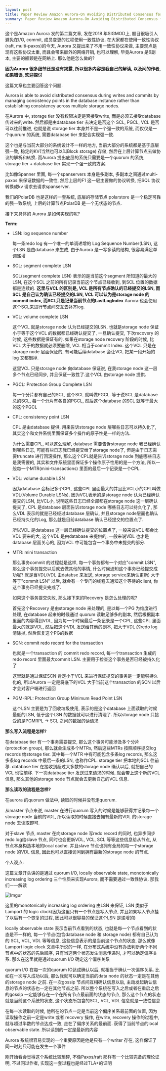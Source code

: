 ```yaml
---
layout: post
title: Paper Review Amazon Aurora-On Avoiding Distributed Consensus for I/Os, Commits, and Membership Changes
summary: Paper Review Amazon Aurora-On Avoiding Distributed Consensus for I/Os, Commits, and Membership Changes
---
```


这个是Amazon Aurora 发的第二篇文章, 发在2018 年SIGMOD上, 题目很吸引人避免在I/O, commit, 成员变更的过程使用一致性协议. 在大家都在使用一致性协议(raft, multi-paxos)的今天, Aurora 又提出来了不用一致性协议来做, 主要观点是现有这些协议太重, 而且会带来额外的网络开销, 也可以理解, 毕竟Aurora 是6副本, 主要的瓶颈是在网络上. 那么他是怎么做的?

**因为Aurora 很多细节还是没有揭露, 所以很多内容是我自己的解读, 以及问的作者, 如果错误, 欢迎探讨**

这篇文章也主要回答这个问题.

Aurora is able to avoid distributed consensus during writes and commits by managing consistency points in the database instance rather than establishing consistency across multiple storage nodes. 

在Aurora 中, storage tier 没有权限决定是否接受write, 而是必须去接受database 传过来的write. 然后都是由database tier 去决定是否这个 SCL, PGCL, VCL 是否可以往前推进, 也就是说 storage tier 本身并不是一个强一致的系统, 而仅仅是一个quorum 的系统, 需要database tier 来配合实现强一致. 

这个也是与当前大部分的系统设计不一样的地方, 当前大部分的系统都是基于底层强一致, 稳定的KV(当然也可以叫Block storage) 存储, 然后在上层计算节点去做协议的解析和转换. 而Aurora 提出底层的系统只需要是一个quorum 的系统, storage tier + database tier 实现一个强一致的方案. 

比如像Spanner 里面, 每一个spanservers 本身是多副本, 多副本之间通过multi-paxos 来保证数据的一致性, 然后上层的F1 这一层主要做的协议转换, 把SQL 协议转换成kv 请求去请求spanserver.

我们的PolarDB 也是这样的一套系统, 底层的存储节点 polarstore 是一个稳定可靠的强一致系统, 上层的计算节点PolarDB 是一个无状态的节点.



接下来具体的 Aurora 是如何实现的呢?

**Term:**

* LSN: log sequence number

  每一条redo log 有一个唯一的单调递增的 Log Sequence Number(LSN), 这个LSN 是由database 来生成, 由于Aurora 是一写多读的结构, 很容易满足单调递增
  
* SCL: segment complete LSN

  SCL(segment complete LSN) 表示的是当前这个segment 所知道的最大的LSN, 在这个SCL 之前的所有记录当前这个节点已经收到, 到SCL 位置的数据都是连续的. **这里与VCL 的区别是, VCL 是所有节点确认的已经提交的LSN, 而SCL 是自己认为确认已经提交的LSN, VCL 可以认为是storage node 的commit index, 而SCL只是记录当前节点的LastLogIndex** Aurora 也会使用这个SCL来进行节点间交互去补齐log.

* VCL: volume complete LSN

  这个VCL 就是storage node 认为已经提交的LSN, 也就是storage node 保证小于等于这个VCL 的数据都已经确认提交了, 一旦确认提交, 下次recovery 的时候, 这些数据是保证有的. 如果在storage node recovery 阶段的时候, 比VCL 大于的数据就必须要删除, VCL 相当于commit Index.  这个VCL 只是在storage node 层面保证的,  有可能后续database 会让VCL 把某一段开始的 log 又都删掉. 

  这里VCL 只是storage node 向database 保证说, 在我storage node 这一层多个节点已经同步, 并且保证一致性了.这个VCL 由storage node 提供.
  
* PGCL: Protection Group Complete LSN 

  每一个分片都有自己的SCL, 这个SCL 就叫做PGCL.  等于说SCL 是database 总的SCL, 每一个分片有各自的PGCL, 然后这个database 的SCL 就等于最大的这个PGCL

* CPL: consistency point LSN

  CPL 是由database 提供, 用来告诉storage node 层哪些日志可以持久化了, 其实这个和文件系统里面保证多个操作的原子性是一样的方法.

  为什么需要CPL, 可以这么理解, database 需要告诉storage node 我已经确认到哪些日志, 可能有些日志我已经提交给了storage node了, 但是由于日志需要truncate 进行回滚操作, 那么这个CPL就是告诉storage node 到底哪些日志是我需要的, 其实和文件系统里面保证多个操作原子性用的是一个方法, 所以一般每一个MTR(mini-transactions) 里面的最后一个记录是一个CPL. 

* VDL: volume durable LSN

  因为database 会标记多个CPL, 这些CPL 里面最大的并且比VCL小的CPL叫做VDL(Volume Durable LSNs). 因为VCL表示的是storage node 认为已经确认提交的LSN, 比VCL小, 说明这些日志已经全部都在storage node 这一层确认提交了, CPL 是database 层面告诉storage node 哪些日志可以持久化了,  那么VDL 表示的就是已经经过database 层确认, 并且storage node层面也确认已经持久化的Log, 那么就是目前database 确认已经提交的位置点了.

  所以VDL 是database 这一层已经确认提交的位置点了, 一般来说VCL 都会比VDL 要来的大, 这个VDL 是由database 来提供的, 一般来说VDL 也才是database 层面关心的, 因为VCL 中可能包含一个事务中未提交的部分.


* MTR: mini transaction

  那么事务commit 的过程就是这样, 每一个事务都有一个对应"commit LSN", 那么这个事务提交以后就去做其他的事情, 什么时候通知这个事务已经提交成功呢? 就是当VDL(VDL 由databse 来发送, storage service来确认更新) 大于等于"commit LSN" 以后, 就会有一个专门的线程去通知这个等待的client, 你这个事务已经提交完成了. 

  如果这个事务提交失败, 那么接下来的Recovery 是怎么处理的呢?

  首先这个Recovery 是由storage node 来处理的,  是以每一个PG 为维度进行处理, 在database 起来的时候通过 quorum 读取足够多的副本, 然后根据副本里面的内容得到VDL, 因为每一个时候最后一条记录是一个CPL, 这些CPL 里面最大的就是VDL,  然后把这个VDL 发送给其他的副本, 把大于VDL 的redo log 清除掉, 然后恢复这个PG的数据


* SCN: commit redo record for the transaction

  也就是一个transaction 的 commit redo record, 每一个transaction 生成的redo record 里面最大commit LSN. 主要用于检查这个事务是否已经被持久化了

  这里就是通过保证SCN 肯定小于VCL 来进行保证提交的事务是一定能够持久化的, 所以Aurora 一定是将底下的VCL 大于当前这个transaction 的SCN 以后才会对客户端进行返回

* PGM-RPL: Protection Group Minimum Read Point LSN 

  这个LSN 主要是为了回收垃圾使用, 表示的是这个database 上面读取的时候最低的LSN, 低于这个LSN 的数据就可以进行清理了. 所以storage node 只接受的是PGMRPL -> SCL 之间的数据的读请求



**那么写入流程是怎样?**

在database tier 有一个事务需要提交, 那么这个事务可能涉及多个分片(protection group), 那么就会生成多个MTRs, 然后这些MTRs 按照顺序提交log records 给storage tier. 其中每一个MTR 中有可能包含多条log records, 那么这多条log records 中最后一条的LSN, 也称作CPL. storage tier 把本地的SCL 往前移. database tier 在接收到超过大多数的storage node 确认以后, 就把自己的VCL 也往前移. 下一次database tier 发送过来请求的时候, 就会带上这个新的VCL 信息, 那么其他的storage node 节点就会去更新自己的VCL 信息.



**那么读取的流程是怎样?**

在aurora 的quorum 做法中, 读取的时候并没有走quorum. 

从master 节点来说, master 在进行quorum 写入的时候是能够获得并记录每一个storage node 当前的VDL, 所以读取的时候直接去拥有最新的VDL 的storage node 去读取即可.

对于slave 节点, master 在向storage node 写redo record 的同时, 也异步同步redo log给slave 节点, 同时也会更新VDL, VCL, SCL 等等这些信息给从节点, 从节点本身构造本地的local cache. 并且slave 节点也拥有全局的每一个storage node 的VDL 信息, 因此也可以直接访问到拥有最新的storage node 的节点.



个人观点:

这篇文章开头讲的是通过 quorum I/O, locally observable state, monotonically increasing log ordering 三个性质来实现Aurora, 而不需要通过一致性协议. 那我们一一解读

![Imgur](https://i.imgur.com/wpoedTb.jpg)

这里的monotonically increasing log ordering 由LSN 来保证, LSN 类似于Lamport 的 logic clock(因为这里只有一个节点是写入节点, 并且如果写入节点挂了以后有一个恢复的过程, 因此可以很容易的保证这个LSN 是递增的)

locally observable state 表示当前节点看到的状态, 也就是每一个节点看到的状态是不一样的, 每一个节点(包含database node 和 storage node) 都有自己认为的 SCL, VCL, VDL 等等信息, 这些信息表示的是当前这个节点的状态, 那么就像Lamport logic clock 文章中所说的一样, 在分布式系统中没有办法判断两个不同节点中的状态的先后顺序, 只有当这两个状态发生消息传递时, 才可以确定偏序关系. 那么在这里就是通过quorum I/O 确定这个偏序关系

quorum I/O  在每一次的quorum IO达成确认以后, 就相当于确认一次偏序关系. 比如在一次写入成功以后, 那么我就可以确定当前的data node 的状态一定是在其他的storage node 之前.  在一次gossip 节点间互相确认信息以后, 主动发起确认信息的节点的状态也一定在其他节点之前.  所以整个系统在写入之后或者在重启之后的gossip 一定能够存在一个在所有节点最前面的状态的节点, 那么这个节点的状态就是当前这个系统的状态, 这个状态所包含的SCL, VCL, VDL 信息就是一致性信息


在每一次读取的时候, 他所在的节点一定是当前这个偏序关系最前面的位置, 因为读取操作之前一定是write 或者 recovery 操作, 在write, recovery 操作的过程中, 就与超过半数的节点达成一致, 走在了偏序关系的最前面. 获得了当前节点的local observable state. 所以读到的一定是最新的内容

Aurora 系统很容易实现的一个重要原因是他是只有一个writer 存在, 这样保证了同一时刻只可能在发生一个事件

刚开始看会觉得这个系统比较琐碎, 不像Paxos/raft 那样有一个比较完备的理论证明, 不过问过作者, 实现这一套过程也是经过TLA+的证明

